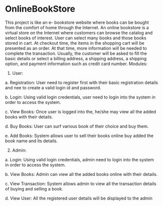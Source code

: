 # OnlineBookStore
This project is like an e- bookstore website where books can be bought from the comfort of home through the Internet.   An online bookstore is a virtual store on the Internet where customers can browse the catalog and select books of interest. User can select many books and those books stored in cart. At checkout time, the items in the shopping cart will be presented as an order. At that time, more information will be needed to complete the transaction. Usually, the customer will be asked to fill the basic details or select a billing address, a shipping address, a shipping option, and payment information such as credit card number.
Modules:
1.	User:

a.	Registration: User need to register first with their basic registration details and nee to create a valid login id and password.

b.	Login: Using valid login credentials, user need to login into the system in order to access the system.

c.	View Books: Once user is logged into the, he/she may view all the added books with their details.

d.	Buy Books: User can surf various book of their choice and buy them.

e.	Add Books: System allows user to sell their books online buy added the book name and its details.


2.	Admin:

a.	Login: Using valid login credentials, admin need to login into the system in order to access the system.

b.	View Books: Admin can view all the added books online with their details.

c.	View Transaction: System allows admin to view all the transaction details of buying and selling a book.

d.	View User: All the registered user details will be displayed to the admin

